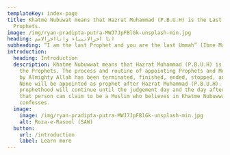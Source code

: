 ```yaml
---
templateKey: index-page
title: Khatme Nubuwat means that Hazrat Muhammad (P.B.U.H) is the Last of the
  Prophets.
image: /img/ryan-pradipta-putra-MWJ7JpFBlGk-unsplash-min.jpg
heading: انا آخرالانبياء واناآخرالامم
subheading: “I am the last Prophet and you are the last Ummah” (Ibne Maja)
introduction:
  heading: Introduction
  description: Khatme Nubuwwat means that Hazrat Muhammad (P.B.U.H) is the Last of
    the Prophets. The process and routine of appointing Prophets and Messengers
    by Almighty Allah has been terminated, finished, ended, stopped, and sealed.
    None will be appointed as prophet after Hazrat Muhammad (P.B.U.H). His
    prophethood will continue until the judgement day and the day after, only
    that person can claim to be a Muslim who believes in Khatme Nubuwwat and
    confesses.
  image:
    image: /img/ryan-pradipta-putra-MWJ7JpFBlGk-unsplash-min.jpg
    alt: Roza-e-Rasool (SAW)
  button:
    url: /introduction
    label: Learn more
---
```

